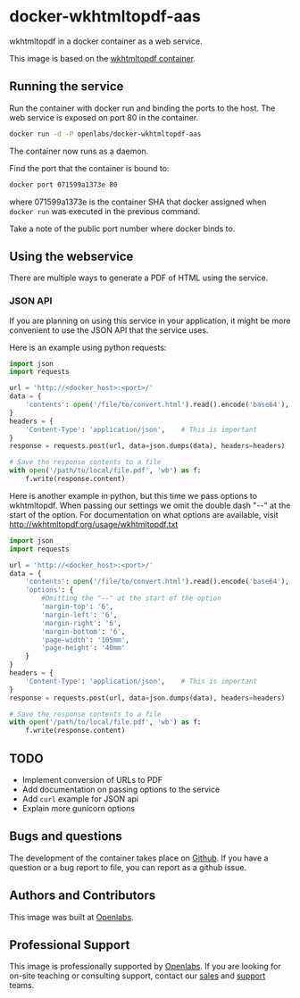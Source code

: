 # docker-wkhtmltopdf-aas

wkhtmltopdf in a docker container as a web service.

This image is based on the 
[wkhtmltopdf container](https://registry.hub.docker.com/u/openlabs/docker-wkhtmltopdf/).

## Running the service

Run the container with docker run and binding the ports to the host.
The web service is exposed on port 80 in the container.

```sh
docker run -d -P openlabs/docker-wkhtmltopdf-aas
```

The container now runs as a daemon.

Find the port that the container is bound to:

```sh
docker port 071599a1373e 80
```

where 071599a1373e is the container SHA that docker assigned when
`docker run` was executed in the previous command.

Take a note of the public port number where docker binds to.

## Using the webservice

There are multiple ways to generate a PDF of HTML using the
service.

### JSON API

If you are planning on using this service in your application,
it might be more convenient to use the JSON API that the service
uses.

Here is an example using python requests:

```python
import json
import requests

url = 'http://<docker_host>:<port>/'
data = {
    'contents': open('/file/to/convert.html').read().encode('base64'),
}
headers = {
    'Content-Type': 'application/json',    # This is important
}
response = requests.post(url, data=json.dumps(data), headers=headers)

# Save the response contents to a file
with open('/path/to/local/file.pdf', 'wb') as f:
    f.write(response.content)
```

Here is another example in python, but this time we pass options to wkhtmltopdf.
When passing our settings we omit the double dash "--" at the start of the option.
For documentation on what options are available, visit http://wkhtmltopdf.org/usage/wkhtmltopdf.txt

```python
import json
import requests

url = 'http://<docker_host>:<port>/'
data = {
    'contents': open('/file/to/convert.html').read().encode('base64'),
    'options': {
        #Omitting the "--" at the start of the option
        'margin-top': '6', 
        'margin-left': '6', 
        'margin-right': '6', 
        'margin-bottom': '6', 
        'page-width': '105mm', 
        'page-height': '40mm'
    }
}
headers = {
    'Content-Type': 'application/json',    # This is important
}
response = requests.post(url, data=json.dumps(data), headers=headers)

# Save the response contents to a file
with open('/path/to/local/file.pdf', 'wb') as f:
    f.write(response.content)
```

## TODO

* Implement conversion of URLs to PDF
* Add documentation on passing options to the service
* Add `curl` example for JSON api
* Explain more gunicorn options

## Bugs and questions

The development of the container takes place on 
[Github](https://github.com/openlabs/docker-wkhtmltopdf-aas). If you
have a question or a bug report to file, you can report as a github issue.


## Authors and Contributors

This image was built at [Openlabs](http://www.openlabs.co.in).

## Professional Support

This image is professionally supported by [Openlabs](http://www.openlabs.co.in).
If you are looking for on-site teaching or consulting support, contact our
[sales](mailto:sales@openlabs.co.in) and [support](mailto:support@openlabs.co.in) teams.
